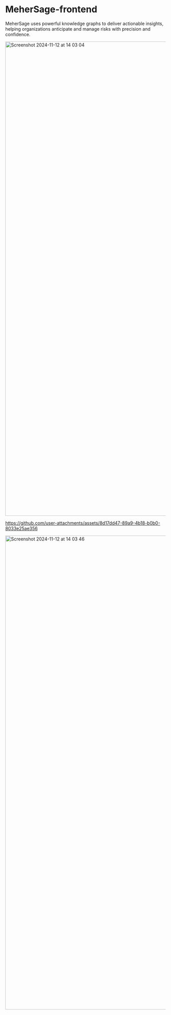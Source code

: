# MeherSage-frontend
MeherSage uses powerful knowledge graphs to deliver actionable insights, helping organizations anticipate and manage risks with precision and confidence.

<img width="1487" alt="Screenshot 2024-11-12 at 14 03 04" src="https://github.com/user-attachments/assets/f949ce09-9fe0-4686-9183-bdbd81149849">

https://github.com/user-attachments/assets/8d17dd47-89a9-4b18-b0b0-8033e25ae356

<img width="1486" alt="Screenshot 2024-11-12 at 14 03 46" src="https://github.com/user-attachments/assets/79c9fb91-b60e-45c8-a467-7e4523a09b7b">
